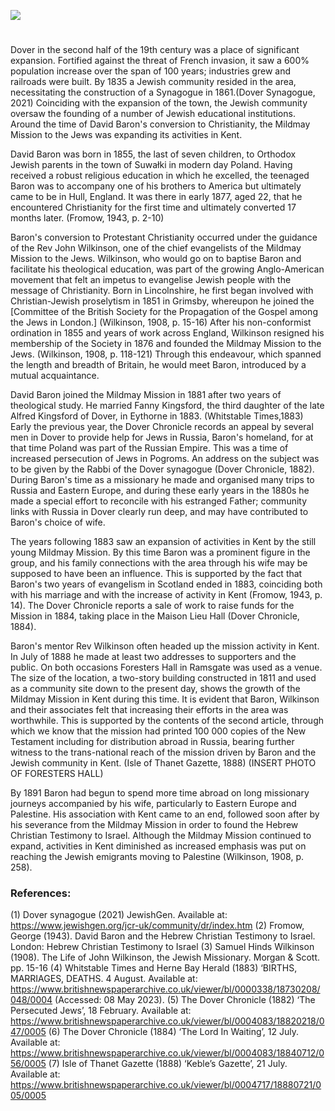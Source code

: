 <a href="https://juncture-digital.org"><img src="https://juncture-digital.org/images/ve-button.png"></a>

<param ve-config title="David Baron (1855 – 1926)" author="Daniel Randall" layout="vtl" 
banner="/images/banners/19c.jpg">

<param ve-entity eid="Q179224" aliases="Dover">
<param ve-entity eid="Q1990804" aliases="Eythorne">
<param ve-entity eid="Q618045" aliases="Margate">
<param ve-entity eid="Q590422" aliases="Isle of Thanet">

#

Dover in the second half of the 19th century was a place of significant expansion. Fortified against the threat of French invasion, it saw a 600% population increase over the span of 100 years; industries grew and railroads were built. By 1835 a Jewish community resided in the area, necessitating the construction of a Synagogue in 1861.(Dover Synagogue, 2021) Coinciding with the expansion of the town, the Jewish community oversaw the founding of a number of Jewish educational institutions. Around the time of David Baron's conversion to Christianity, the Mildmay Mission to the Jews was expanding its activities in Kent.
<param ve-image url="https://upload.wikimedia.org/wikipedia/commons/5/5c/Dover_%28NYPL_Hades-255977-430996%29.jpg" label="Dover Harbour" attribution="Scan by NYPL, Public domain, via Wikimedia Commons">
<param ve-map center="Q179224" zoom="15">

David Baron was born in 1855, the last of seven children, to Orthodox Jewish parents in the town of Suwałki in modern day Poland. Having received a robust religious education in which he excelled, the teenaged Baron was to accompany one of his brothers to America but ultimately came to be in Hull, England. It was there in early 1877, aged 22, that he encountered Christianity for the first time and ultimately converted 17 months later. (Fromow, 1943, p. 2-10)
<param ve-image url="https://upload.wikimedia.org/wikipedia/commons/7/73/DavidBaron.jpg" label="Photograph of David Baron" attribution="Contemporary photograph via Wikimedia Commons" license="CC BY-SA 3.0">

Baron's conversion to Protestant Christianity occurred under the guidance of the Rev John Wilkinson, one of the chief evangelists of the Mildmay Mission to the Jews. Wilkinson, who would go on to baptise Baron and facilitate his theological education, was part of the growing Anglo-American movement that felt an impetus to evangelise Jewish people with the message of Christianity. Born in Lincolnshire, he first began involved with Christian-Jewish proselytism in 1851 in Grimsby, whereupon he joined the [Committee of the British Society for the Propagation of the Gospel among the Jews in London.] (Wilkinson, 1908, p. 15-16)
After his non-conformist ordination in 1855 and years of work across England, Wilkinson resigned his membership of the Society in 1876 and founded the Mildmay Mission to the Jews. (Wilkinson, 1908, p. 118-121)
Through this endeavour, which spanned the length and breadth of Britain, he would meet Baron, introduced by a mutual acquaintance.
<param ve-image url="https://stor.artstor.org/stor/1cb66dda-70f7-465c-8a67-b61a92931e9b" label="Dover Castle" attribution="By kind permission of Marrin Books">
<param ve-map center="Q179224" zoom="15">

David Baron joined the Mildmay Mission in 1881 after two years of theological study. He married Fanny Kingsford, the third daughter of the late Alfred Kingsford of Dover, in Eythorne in 1883. (Whitstable Times,1883) Early the previous year, the Dover Chronicle records an appeal by several men in Dover to provide help for Jews in Russia, Baron's homeland, for at that time Poland was part of the Russian Empire. This was a time of increased persecution of Jews in Pogroms. An address on the subject was to be given by the Rabbi of the Dover synagogue (Dover Chronicle, 1882). During Baron's time as a missionary he made and organised many trips to Russia and Eastern Europe, and during these early years in the 1880s he made a special effort to reconcile with his estranged Father;  community links with Russia in Dover clearly run deep, and may have contributed to Baron's choice of wife.
<param ve-image url="https://eur01.safelinks.protection.outlook.com/?url=https%3A%2F%2Fstor.artstor.org%2Fstor%2Fbe2d7a73-d2b3-4188-8d40-1a76523fa117&data=05%7C01%7Cd.randall256%40canterbury.ac.uk%7C2508fb7386a640e0f82b08db4ff53bb0%7C0320b2da22dd4dab8c216e644ba14f13%7C0%7C0%7C638191686919864136%7CUnknown%7CTWFpbGZsb3d8eyJWIjoiMC4wLjAwMDAiLCJQIjoiV2luMzIiLCJBTiI6Ik1haWwiLCJXVCI6Mn0%3D%7C3000%7C%7C%7C&sdata=tPBlX4%2F%2BFMRHm4QBs5SlpWKrsxrWTXzlCMsQXSyqukI%3D&reserved=0" label="Map of Dover" attribution="Ward Lock's Dover and South-East Kent">
<param ve-map center="Q179224" zoom="15">

The years following 1883 saw an expansion of activities in Kent by the still young Mildmay Mission. By this time Baron was a prominent figure in the group, and his family connections with the area through his wife may be supposed to have been an influence. This is supported by the fact that Baron's two years of evangelism in Scotland ended in 1883, coinciding both with his marriage and with the increase of activity in Kent (Fromow, 1943, p. 14). The Dover Chronicle reports a sale of work to raise funds for the Mission in 1884, taking place in the Maison Lieu Hall (Dover Chronicle, 1884).
<param ve-image url="https://upload.wikimedia.org/wikipedia/commons/b/b2/DoverRathaus.JPG" label="Contemporary Photograph of Maison Lieu Hall" attribution="Hajotthu via Wikimedia Commons" license="CC BY-SA 3.0">




Baron's mentor Rev Wilkinson often headed up the mission activity in Kent. In July of 1888 he made at least two addresses to supporters and the public. On both occasions Foresters Hall in Ramsgate was used as a venue. The size of the location, a two-story building constructed in 1811 and used as a community site down to the present day, shows the growth of the Mildmay Mission in Kent during this time. It is evident that Baron, Wilkinson and their associates felt that increasing their efforts in the area was worthwhile. This is supported by the contents of the second article, through which we know that the mission had printed 100 000 copies of the New Testament including for distribution abroad in Russia, bearing further witness to the trans-national reach of the mission driven by Baron and the Jewish community in Kent. (Isle of Thanet Gazette, 1888)
(INSERT PHOTO OF FORESTERS HALL) <param ve-image url="https://upload.wikimedia.org/wikipedia/commons/a/a1/Foresters_Hall_-_geograph.org.uk_-_1991528.jpg" label="Contemporary Photograph of Foresters' Hall" attribution="Foresters Hall by David Anstiss via Wikimedia Commons" license="CC BY-SA 2.0">


By 1891 Baron had begun to spend more time abroad on long missionary journeys accompanied by his wife, particularly to Eastern Europe and Palestine. His association with Kent came to an end, followed soon after by his severance from the Mildmay Mission in order to found the Hebrew Christian Testimony to Israel. Although the Mildmay Mission continued to expand, activities in Kent diminished as increased emphasis was put on reaching the Jewish emigrants moving to Palestine (Wilkinson, 1908, p. 258).

### References:
(1) Dover synagogue (2021) JewishGen. Available at: https://www.jewishgen.org/jcr-uk/community/dr/index.htm
(2) Fromow, George (1943). David Baron and the Hebrew Christian Testimony to Israel. London: Hebrew Christian Testimony to Israel
(3) Samuel Hinds Wilkinson (1908). The Life of John Wilkinson, the Jewish Missionary. Morgan & Scott. pp. 15-16
(4) Whitstable Times and Herne Bay Herald (1883) ‘BIRTHS, MARRIAGES, DEATHS. 4 August. Available at: https://www.britishnewspaperarchive.co.uk/viewer/bl/0000338/18730208/048/0004 (Accessed: 08 May 2023). 
(5) The Dover Chronicle (1882) ‘The Persecuted Jews’, 18 February. Available at: https://www.britishnewspaperarchive.co.uk/viewer/bl/0004083/18820218/047/0005
(6) The Dover Chronicle (1884) ‘The Lord In Waiting’, 12 July. Available at: https://www.britishnewspaperarchive.co.uk/viewer/bl/0004083/18840712/056/0005
(7) Isle of Thanet Gazette (1888) ‘Keble’s Gazette’, 21 July. Available at: https://www.britishnewspaperarchive.co.uk/viewer/bl/0004717/18880721/005/0005

<param ve-image url="https://stor.artstor.org/stor/1cb66dda-70f7-465c-8a67-b61a92931e9b" label="Dover Castle" attribution="By kind permission of Marrin Books">
<param ve-map center="Q179224" zoom="15">
